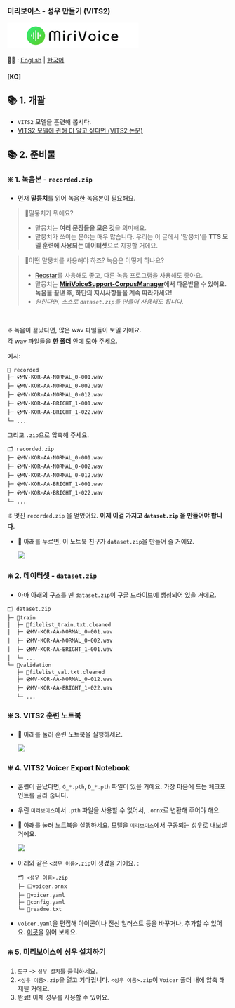 ### 미리보이스 - 성우 만들기 (VITS2)
[<img src="..\..\Misc\title.png" height="57"/>](../../readme/README-ko.md)

📜🧐 :
[English](make-voicer-VITS2.md) | [한국어](make-voicer-VITS2-ko.md)
#### [KO]

## 📚 1. 개괄
- `VITS2` 모델을 훈련해 봅시다.
- [VITS2 모델에 관해 더 알고 싶다면 (VITS2 논문)](https://arxiv.org/abs/2307.16430)

## 📚 2. 준비물
### ❇️ 1. 녹음본 - `recorded.zip`
- 먼저 **말뭉치**를 읽어 녹음한 녹음본이 필요해요. 
> 🤔말뭉치가 뭐에요?
> - 말뭉치는 **여러 문장들을 모은 것**을 의미해요.
> - 말뭉치가 쓰이는 분야는 매우 많습니다. 우리는 이 글에서 '말뭉치'를 **TTS 모델 훈련에 사용되는 데이터셋**으로 지칭할 거에요.


> 🤔어떤 말뭉치를 사용해야 하죠? 녹음은 어떻게 하나요?
> - [Recstar](https://github.com/sdercolin/recstar)를 사용해도 좋고, 다른 녹음 프로그램을 사용해도 좋아요.
> - 말뭉치는 **[MiriVoiceSupport-CorpusManager](https://github.com/EX3exp/MiriVoiceSupport-CorpusManager/blob/main/readme/README-ko.md)에서 다운받을 수 있어요.     
>   녹음을 끝낸 후, 하단의 지시사항들을 계속 따라가세요!**
> - *원한다면, 스스로 `dataset.zip`을 만들어 사용해도 됩니다.*

<br>

❇️ 녹음이 끝났다면, 많은 wav 파일들이 보일 거에요.<br>
각 wav 파일들을 **한 폴더** 안에 모아 주세요. 

예시:
```
📂 recorded
├─ 💿MV-KOR-AA-NORMAL_0-001.wav
├─ 💿MV-KOR-AA-NORMAL_0-002.wav
├─ 💿MV-KOR-AA-NORMAL_0-012.wav
├─ 💿MV-KOR-AA-BRIGHT_1-001.wav
├─ 💿MV-KOR-AA-BRIGHT_1-022.wav
└─ ... 
```
그리고 `.zip`으로 압축해 주세요.
```
🗂️ recorded.zip
├─ 💿MV-KOR-AA-NORMAL_0-001.wav
├─ 💿MV-KOR-AA-NORMAL_0-002.wav
├─ 💿MV-KOR-AA-NORMAL_0-012.wav
├─ 💿MV-KOR-AA-BRIGHT_1-001.wav
├─ 💿MV-KOR-AA-BRIGHT_1-022.wav
└─ ... 
```

❇️ 멋진 `recorded.zip` 을 얻었어요. **이제 이걸 가지고 `dataset.zip` 을 만들어야 합니다**.
- 🔽 아래를 누르면, 이 노트북 친구가 `dataset.zip`을 만들어 줄 거에요.

    [<img src="https://colab.research.google.com/assets/colab-badge.svg">](https://colab.research.google.com/github/EX3exp/MiriVoiceSupport-CorpusManager/blob/main/MiriVoice_Corpus_Dataset_Generator.ipynb)


### ❇️ 2. 데이터셋  - `dataset.zip`
- 아마 아래의 구조를 띤 `dataset.zip`이 구글 드라이브에 생성되어 있을 거에요.
```
🗂️ dataset.zip
├─ 📂train
│  ├─ 📜filelist_train.txt.cleaned
│  ├─ 💿MV-KOR-AA-NORMAL_0-001.wav
│  ├─ 💿MV-KOR-AA-NORMAL_0-002.wav
│  ├─ 💿MV-KOR-AA-BRIGHT_1-001.wav
│  └─ ... 
└─ 📂validation
   ├─ 📜filelist_val.txt.cleaned
   ├─ 💿MV-KOR-AA-NORMAL_0-012.wav
   ├─ 💿MV-KOR-AA-BRIGHT_1-022.wav
   └─ ...
```
### ❇️ 3. VITS2 훈련 노트북
- 🔽 아래를 눌러 훈련 노트북을 실행하세요.

    [<img src="https://colab.research.google.com/assets/colab-badge.svg">](https://colab.research.google.com/github/EX3exp/MiriVoiceSupport-VITS2/blob/main/VITS2_MiriVoice_Support.ipynb)


### ❇️ 4. VITS2 Voicer Export Notebook
- 훈련이 끝났다면, `G_*.pth`, `D_*.pth` 파일이 있을 거에요. 가장 마음에 드는 체크포인트를 골라 줍니다.
- 우린 `미리보이스`에서 `.pth` 파일을 사용할 수 없어서, `.onnx`로 변환해 주어야 해요.
- 🔽 아래를 눌러 노트북을 실행하세요. 모델을 `미리보이스`에서 구동되는 성우로 내보낼 거에요.

    [<img src="https://colab.research.google.com/assets/colab-badge.svg">]("https://colab.research.google.com/github/EX3exp/MiriVoiceSupport-VITS2/blob/main/MiriVoicer_VITS2_Exporter.ipynb)

- 아래와 같은 `<성우 이름>.zip`이 생겼을 거에요. :
    ```
    🗂️ <성우 이름>.zip
    ├─ ⬜voicer.onnx
    ├─ 📜voicer.yaml
    ├─ 📜config.yaml
    └─ 📜readme.txt
    ```    
- `voicer.yaml`을 편집해 아이콘이나 전신 일러스트 등을 바꾸거나, 추가할 수 있어요. [이곳](../../readme/voicer-yaml-ko.md)을 읽어 보세요.

### ❇️ 5. 미리보이스에 성우 설치하기
1. `도구` -> `성우 설치`를 클릭하세요.
2. `<성우 이름>.zip`을 열고 기다립니다. `<성우 이름>.zip`이 `Voicer` 폴더 내에 압축 해제될 거에요.
3. 완료! 이제 성우를 사용할 수 있어요.